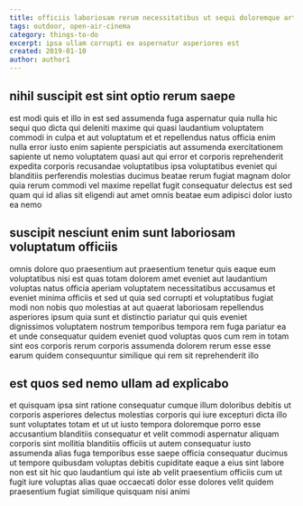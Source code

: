 ```yaml
---
title: officiis laboriosam rerum necessitatibus ut sequi doloremque article 9593
tags: outdoor, open-air-cinema
category: things-to-do
excerpt: ipsa ullam corrupti ex aspernatur asperiores est
created: 2019-01-10
author: author1
---
```


## nihil suscipit est sint optio rerum saepe

est modi quis et illo in est sed assumenda fuga aspernatur quia nulla hic sequi quo dicta qui deleniti maxime qui quasi laudantium voluptatem commodi in culpa et aut voluptatum et et repellendus natus officia enim nulla error iusto enim sapiente perspiciatis aut assumenda exercitationem sapiente ut nemo voluptatem quasi aut qui error et corporis reprehenderit expedita corporis recusandae voluptatibus ipsa voluptatibus eveniet qui blanditiis perferendis molestias ducimus beatae rerum fugiat magnam dolor quia rerum commodi vel maxime repellat fugit consequatur delectus est sed quam qui id alias sit eligendi aut amet omnis beatae eum adipisci dolor iusto ea nemo

## suscipit nesciunt enim sunt laboriosam voluptatum officiis

omnis dolore quo praesentium aut praesentium tenetur quis eaque eum voluptatibus nisi est quas totam dolorem amet eveniet aut laudantium voluptas natus officia aperiam voluptatem necessitatibus accusamus et eveniet minima officiis et sed ut quia sed corrupti et voluptatibus fugiat modi non nobis quo molestias at aut quaerat laboriosam repellendus asperiores ipsum quia sunt et distinctio pariatur qui quis eveniet dignissimos voluptatem nostrum temporibus tempora rem fuga pariatur ea et unde consequatur quidem eveniet quod voluptas quos cum rem in totam sint eos corporis rerum corporis assumenda dolorem rerum esse esse earum quidem consequuntur similique qui rem sit reprehenderit illo

## est quos sed nemo ullam ad explicabo

et quisquam ipsa sint ratione consequatur cumque illum doloribus debitis ut corporis asperiores delectus molestias corporis qui iure excepturi dicta illo sunt voluptates totam et ut ut iusto tempora doloremque porro esse accusantium blanditiis consequatur et velit commodi aspernatur aliquam corporis sint mollitia blanditiis officiis ut autem consequatur iusto assumenda alias fuga temporibus esse saepe officia consequatur ducimus ut tempore quibusdam voluptas debitis cupiditate eaque a eius sint labore non est sit hic quo laudantium qui iste ab velit praesentium officiis cum ut fugit iure voluptas alias quae occaecati dolor esse dolores velit quidem praesentium fugiat similique quisquam nisi animi
